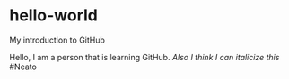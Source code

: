 # hello-world
My introduction to GitHub

Hello, I am a person that is learning GitHub. 
*Also I think I can italicize this*
#Neato

